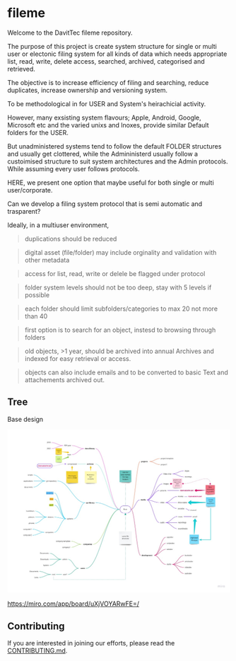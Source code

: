# fileme



Welcome to the DavitTec fileme repository.

The purpose of this project is create system structure for single or multi user or electonic filing system for 
all kinds of data which needs appropriate list, read, write, delete access, searched, archived, categorised and retrieved.

The objective is to increase efficiency of filing and searching, reduce duplicates, increase ownership and versioning system.

To be methodological in for USER and System's heirachicial activity. 

However, many exsisting system flavours; Apple, Android, Google, Microsoft etc and the varied unixs and lnoxes, 
provide similar Default folders for the USER. 

But unadministered systems tend to follow the default FOLDER structures and usually get clottered, while the Admininisterd usually follow a custoimised structure 
to suit system architectures and the Admin protocols.  While assuming every user follows protocols.   

HERE, we present one option that maybe useful for both single or multi user/corporate. 

Can we develop a filing system protocol that is semi automatic and trasparent?

Ideally, in a multiuser environment, 
> duplications should be reduced

> digital asset (file/folder) may include orginality and validation with other metadata

> access for list, read, write or delele be flagged under protocol

> folder system levels should not be too deep, stay with 5 levels if possible

> each folder should limit subfolders/categories to max 20 not more than 40

> first option is to search for an object,  instesd to browsing through folders 

> old objects, >1 year, should be archived into annual Archives and indexed for easy retrieval or access.  

> objects can also include emails and to be converted to basic Text and attachements archived out.  

## Tree


Base design

![](Mind%20Map.jpg)

https://miro.com/app/board/uXjVOYARwFE=/

## Contributing

If you are interested in joining our efforts, please read the [CONTRIBUTING.md](CONTRIBUTING.md).
